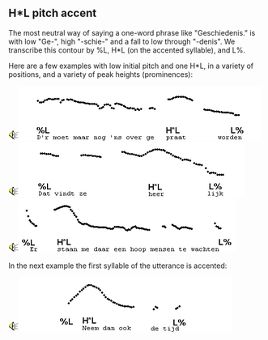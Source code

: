 H\*L pitch accent
-----------------

The most neutral way of saying a one-word phrase like "Geschiedenis." is with low "Ge-", high "-schie-" and a fall to low through "-denis". We transcribe this contour by %L, H\*L (on the accented syllable), and L%.

Here are a few examples with low initial pitch and one H\*L, in a variety of positions, and a variety of peak heights (prominences):

<div class="audio-example" onclick="play_sound('../audio/144')"><img alt="Play audio" src="../audio.gif" /><img alt="Audio example" src="../audio/gif/144.gif"/></div>

<div class="audio-example" onclick="play_sound('../audio/284')"><img alt="Play audio" src="../audio.gif" /><img alt="Audio example" src="../audio/gif/284.gif"/></div>

<div class="audio-example" onclick="play_sound('../audio/152')"><img alt="Play audio" src="../audio.gif" /><img alt="Audio example" src="../audio/gif/152.gif"/></div>

In the next example the first syllable of the utterance is accented:

<div class="audio-example" onclick="play_sound('../audio/074')"><img alt="Play audio" src="../audio.gif" /><img alt="Audio example" src="../audio/gif/074.gif"/></div>
